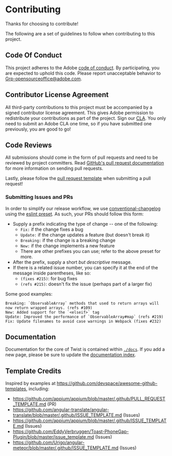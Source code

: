# Contributing

Thanks for choosing to contribute!

The following are a set of guidelines to follow when contributing to this project.

## Code Of Conduct

This project adheres to the Adobe [code of conduct](CODE_OF_CONDUCT.md). By participating, you are expected to uphold this code. Please report unacceptable behavior to Grp-opensourceoffice@adobe.com.

## Contributor License Agreement

All third-party contributions to this project must be accompanied by a signed contributor license agreement. This gives Adobe permission to redistribute your contributions as part of the project. Sign our [CLA](http://opensource.adobe.com/cla.html). You only need to submit an Adobe CLA one time, so if you have submitted one previously, you are good to go!

<!-- Sign our CLA at [SOME LINK](no link yet). You only need to submit an Adobe CLA one time, so if you have submitted one previously, you are probably good to go! -->

## Code Reviews

All submissions should come in the form of pull requests and need to be reviewed by project committers. Read [GitHub's pull request documentation](https://help.github.com/articles/about-pull-requests/) for more information on sending pull requests.

Lastly, please follow the [pull request template](PULL_REQUEST_TEMPLATE.md) when submitting a pull request!

### Submitting Issues and PRs

In order to simplify our release workflow, we use [conventional-changelog](https://www.npmjs.com/package/conventional-changelog) using the [eslint preset](https://github.com/conventional-changelog/conventional-changelog/blob/master/packages/conventional-changelog-eslint/convention.md).  As such, your PRs should follow this form:

* Supply a prefix indicating the type of change -- one of the following:
    * `Fix:` if the change fixes a bug
    * `Update:` if the change updates a feature (but doesn't break it)
    * `Breaking:` if the change is a breaking change
    * `New:` if the change implements a new feature
    * There are other prefixes you can use; refer to the above preset for more.
* After the prefix, supply a short _but descriptive_ message.
* If there is a related issue number, you can specify it at the end of the message inside parentheses, like so:
    * `(fixes #215)`: for bug fixes
    * `(refs #215)`: doesn't fix the issue (perhaps part of a larger fix)

Some good examples:

```text
Breaking: `ObservableArray` methods that used to return arrays will now return wrapped arrays. (refs #109)
New: Added support for the `<elseif>` tag
Update: Improved the performance of `ObservableArray#map` (refs #219)
Fix: Update filenames to avoid case warnings in Webpack (fixes #232) 
```

## Documentation

Documentation for the core of Twist is contained within [`./docs`](./docs). If you add a new page, please be sure to update the [documentation index](./docs/index.md).

## Template Credits

Inspired by examples at https://github.com/devspace/awesome-github-templates, including:

* https://github.com/appium/appium/blob/master/.github/PULL_REQUEST_TEMPLATE.md (PR)
* https://github.com/angular-translate/angular-translate/blob/master/.github/ISSUE_TEMPLATE.md (Issues)
* https://github.com/appium/appium/blob/master/.github/ISSUE_TEMPLATE.md (Issues)
* https://github.com/EddyVerbruggen/Toast-PhoneGap-Plugin/blob/master/issue_template.md (Issues)
* https://github.com/Urigo/angular-meteor/blob/master/.github/ISSUE_TEMPLATE.md (Issues)
